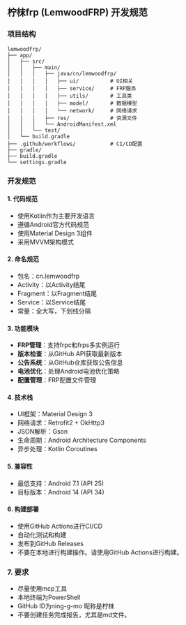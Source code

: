 ## 柠枺frp (LemwoodFRP) 开发规范

### 项目结构
```
lemwoodfrp/
├── app/
│   ├── src/
│   │   ├── main/
│   │   │   ├── java/cn/lemwoodfrp/
│   │   │   │   ├── ui/          # UI相关
│   │   │   │   ├── service/     # FRP服务
│   │   │   │   ├── utils/       # 工具类
│   │   │   │   ├── model/       # 数据模型
│   │   │   │   └── network/     # 网络请求
│   │   │   ├── res/             # 资源文件
│   │   │   └── AndroidManifest.xml
│   │   └── test/
│   └── build.gradle
├── .github/workflows/           # CI/CD配置
├── gradle/
├── build.gradle
└── settings.gradle
```

### 开发规范

#### 1. 代码规范
- 使用Kotlin作为主要开发语言
- 遵循Android官方代码规范
- 使用Material Design 3组件
- 采用MVVM架构模式

#### 2. 命名规范
- 包名：cn.lemwoodfrp
- Activity：以Activity结尾
- Fragment：以Fragment结尾
- Service：以Service结尾
- 常量：全大写，下划线分隔

#### 3. 功能模块
- **FRP管理**：支持frpc和frps多实例运行
- **版本检查**：从GitHub API获取最新版本
- **公告系统**：从GitHub仓库获取公告信息
- **电池优化**：处理Android电池优化策略
- **配置管理**：FRP配置文件管理

#### 4. 技术栈
- UI框架：Material Design 3
- 网络请求：Retrofit2 + OkHttp3
- JSON解析：Gson
- 生命周期：Android Architecture Components
- 异步处理：Kotlin Coroutines

#### 5. 兼容性
- 最低支持：Android 7.1 (API 25)
- 目标版本：Android 14 (API 34)

#### 6. 构建部署
- 使用GitHub Actions进行CI/CD
- 自动化测试和构建
- 发布到GitHub Releases
- 不要在本地进行构建操作。请使用GitHub Actions进行构建。

### 7. 要求
- 尽量使用mcp工具
- 本地终端为PowerShell
- GitHub ID为ning-g-mo 昵称是柠枺
- 不要创建任务完成报告，尤其是md文件。